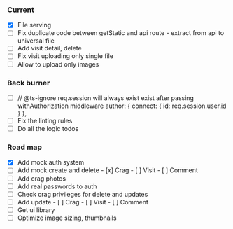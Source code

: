 ### Current

- [x] File serving
- [ ] Fix duplicate code between getStatic and api route - extract from api to universal file
- [ ] Add visit detail, delete
- [ ] Fix visit uploading only single file
- [ ] Allow to upload only images

### Back burner

- [ ] // @ts-ignore req.session will always exist exist after passing withAuthorization middleware
      author: { connect: { id: req.session.user.id } },
- [ ] Fix the linting rules
- [ ] Do all the logic todos

### Road map

- [x] Add mock auth system
- [ ] Add mock create and delete - [x] Crag - [ ] Visit - [ ] Comment
- [ ] Add crag photos
- [ ] Add real passwords to auth
- [ ] Check crag privileges for delete and updates
- [ ] Add update - [ ] Crag - [ ] Visit - [ ] Comment
- [ ] Get ui library
- [ ] Optimize image sizing, thumbnails
